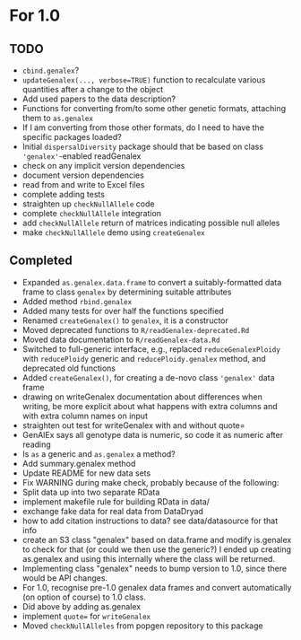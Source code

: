 # For 1.0

TODO
----

- `cbind.genalex`?
- `updateGenalex(..., verbose=TRUE)` function to recalculate various quantities after a change to the object
- Add used papers to the data description?
- Functions for converting from/to some other genetic formats, attaching them to `as.genalex`
- If I am converting from those other formats, do I need to have the specific packages loaded?
- Initial `dispersalDiversity` package should that be based on class `'genalex'`-enabled readGenalex
- check on any implicit version dependencies
- document version dependencies
- read from and write to Excel files
- complete adding tests
- straighten up `checkNullAllele` code
- complete `checkNullAllele` integration
- add `checkNullAllele` return of matrices indicating possible null alleles
- make `checkNullAllele` demo using `createGenalex`

Completed
---------

* Expanded `as.genalex.data.frame` to convert a suitably-formatted data frame to class `genalex` by determining suitable attributes
* Added method `rbind.genalex`
* Added many tests for over half the functions specified
* Renamed `createGenalex()` to `genalex`, it is a constructor
* Moved deprecated functions to `R/readGenalex-deprecated.Rd`
* Moved data documentation to `R/readGenalex-data.Rd`
* Switched to full-generic interface, e.g., replaced `reduceGenalexPloidy` with `reducePloidy` generic and `reducePloidy.genalex` method, and deprecated old functions
* Added `createGenalex()`, for creating a de-novo class `'genalex'` data frame
* drawing on writeGenalex documentation about differences when writing, be more explicit about what happens with extra columns and with extra column names on input
* straighten out test for writeGenalex with and without quote=
* GenAlEx says all genotype data is numeric, so code it as numeric after reading
* Is `as` a generic and `as.genalex` a method?
* Add summary.genalex method
* Update README for new data sets
* Fix WARNING during make check, probably because of the following:
* Split data up into two separate RData
* implement makefile rule for building RData in data/
* exchange fake data for real data from DataDryad
* how to add citation instructions to data?  see data/datasource for that info
* create an S3 class "genalex" based on data.frame and modify is.genalex to check for that (or could we then use the generic?)  I ended up creating as.genalex and using this internally where the class will be returned.
* Implementing class "genalex" needs to bump version to 1.0, since there would be API changes.
* For 1.0, recognise pre-1.0 genalex data frames and convert automatically (on option of course) to 1.0 class.
* Did above by adding as.genalex
* implement `quote=` for `writeGenalex`
* Moved `checkNullAlleles` from popgen repository to this package

